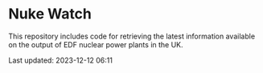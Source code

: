 # Nuke Watch

This repository includes code for retrieving the latest information available on the output of EDF nuclear power plants in the UK.

Last updated: 2023-12-12 06:11
